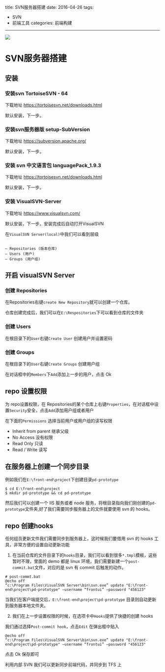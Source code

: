 title: SVN服务器搭建
date: 2016-04-26
tags:
  - SVN
  - 前端工具
categories: 前端构建
---

![](http://7xnnvs.com1.z0.glb.clouddn.com/6630439944559060666.jpg)

# SVN服务器搭建


## 安装

### 安装svn TortoiseSVN - 64

下载地址 https://tortoisesvn.net/downloads.html

默认安装，下一步。

<!-- more -->

### 安装svn服务器版  setup-SubVersion

下载地址  https://subversion.apache.org/

默认安装，下一步。


### 安装 svn 中文语言包 languagePack_1.9.3

下载地址 https://tortoisesvn.net/downloads.html

默认安装，下一步。

### 安装 VisualSVN-Server

下载地址 https://www.visualsvn.com/

默认安装，下一步。安装完成后自动打开VisualSVN

在`VisualSVN Server(local)`中我们可以看到层级

```

— Repositories (版本仓库)
— Users (用户)
— Groups (用户组)

```

## 开启 visualSVN Server

### 创建 Repositories

在Repositories右键`create New Repository`就可以创建一个仓库。

仓库创建完成后，我们可以在`E:\Respositories`下可以看到仓库的文件夹

### 创建 Users

在根目录下的`User`右键`Create User` 创建用户并设置密码

### 创建 Groups

在根目录下的`User`右键`Create Groups` 创建用户组

在对话框中的`Members`下`Add`添加上一步的用户，点击 Ok

## repo 设置权限

为 repo设置权限，在 Repositories的某个仓库上右键`Properties`，在对话框中设置`Security`安全，点击`Add`添加用户组或者用户

在下面的`Permissions` 选择当前用户或用户组的读写权限

* Inherit from parent 继承父级
* No Access 没有权限
* Read Only 只读
* Read / Write 读写

## 在服务器上创建一个同步目录

例如我们在`E:\front-end\project`下创建目录`pd-prototype`

```
$ cd E:\front-end\project
$ mkdir pd-prototype && cd pd-prototype
```

然后我们可以创建一个 IIS 服务或者 node 服务，将根目录指向我们刚创建的`pd-prototype`文件夹,好了我们需要同步服务器上的文件就要使用 svn 的 hooks。

## repo 创建hooks

任何组员更新文件我们需要同步到服务器上，这时候我们要借用 svn 的 hooks 工具，非常方便的设置自动更新功能

1. 在当前仓库的文件目录下的`hooks`目录，我们可以看到很多`*.tmpl`模板，这些暂时不理，里面的 demo 都是 linux 环境，我们需要新建一个`post-commit.bat`文件，对应的是 svn 有 commit 后触发的动作。

```
# post-commt.bat
@echo off
“c:\Program Files\VisualSVN Server\bin\svn.exe” update "E:\front-end\project\pd-prototype" —username “frontui” —password "456123"
```

当我们在客户端提交后，`E:\front-end\project\pd-prototype` 目录则自动更新到服务器本地文件夹。

2. 我们在上一步设置权限的时候，在选项卡中`Hooks`提供了快捷的创建 hooks

我们通过选择`Post-commit hook`，点击`Edit` 在弹出框中贴入

```
@echo off
“c:\Program Files\VisualSVN Server\bin\svn.exe” update "E:\front-end\project\pd-prototype" —username “frontui” —password "456123"
```

点击 Ok 保存即可

利用内部 SVN 我们可以更新同步前端代码，并同步到 TFS 上
